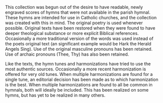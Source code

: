 This collection was begun out of the desire to have readable, newly engraved scores of hymns that were not available in the parish hymnal.
These hymns are intended for use in Catholic churches, and the collection was created with this in mind. 
The original poetry is used whenever possible. Original texts have been restored when they were found to have deeper theological substance or more explicit Biblical references. 
Occasionally a more traditional version of the words was used instead of the poets original text (an significant example would be Hark the Herald Angels Sing).
Use of the original masculine pronouns has been retained.
Use of archaic pronouns (Thee, Thy) has also been retained.

Like the texts, the hymn tunes and harmonizations have tried to use the most authentic sources. 
Occasionally a more recent harmonization is offered for very old tunes. 
When multiple harmonizations are found for a single tune, an editorial decision has been made as to which harmonization is the best. 
When multiple harmonizations are found to all be common in hymnals, both will ideally be included. This has been realized on some hymns, but has yet to be realized in many others.
